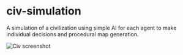 # civ-simulation

A simulation of a civilization using simple AI for each agent to make individual decisions and procedural map generation.

![Civ screenshot](https://imgur.com/a/0i8mZEE)
